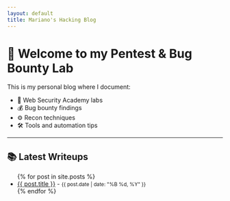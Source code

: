 ```yaml
---
layout: default
title: Mariano's Hacking Blog
---
```


# 🧠 Welcome to my Pentest & Bug Bounty Lab

This is my personal blog where I document:

- 🧪 Web Security Academy labs
- 💰 Bug bounty findings
- ⚙️ Recon techniques
- 🛠️ Tools and automation tips

---

## 📚 Latest Writeups

<ul>
  {% for post in site.posts %}
    <li>
      <a href="{{ post.url }}">{{ post.title }}</a> - <small>{{ post.date | date: "%B %d, %Y" }}</small>
    </li>
  {% endfor %}
</ul>
